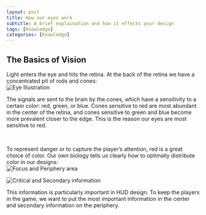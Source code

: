 ```yaml
---
layout: post
title: How our eyes work
subtitle: A brief explaination and how it effects your design
tags: [Knowledge]
categories: [Knowledge]
---
```



## The Basics of Vision
Light enters the eye and hits the retina. At the back of the retina we have a concentrated pit of rods and cones:  
![Eye Illustration](/privatebebo/img/Eye_Illustration.jpg)

The signals are sent to the brain by the cones, which have a sensitivity to a certain color: red, green, or blue. Cones sensitive to red are most abundant in the center of the retina, and cones sensitive to green and blue become more prevalent closer to the edge. This is the reason our eyes are most sensitive to red.

<br>

To represent danger or to capture the player’s attention, red is a great choice of color.
Our own biology tells us clearly how to optimally distribute color in our designs:  
![Focus and Periphery area](/privatebebo/img/Focus_Layout.jpg)


![Critical and Secondary information](/privatebebo/img/Information_Layout.jpg)

This information is particularly important in HUD design. To keep the players in the game, we want to put the most important information in the center and secondary information on the periphery.
